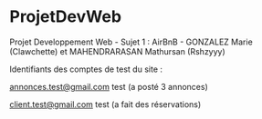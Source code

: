 # ProjetDevWeb
Projet Developpement Web - Sujet 1 : AirBnB - GONZALEZ Marie (Clawchette) et MAHENDRARASAN Mathursan (Rshzyyy)

Identifiants des comptes de test du site :

annonces.test@gmail.com     test      (a posté 3 annonces)

client.test@gmail.com       test      (a fait des réservations)
